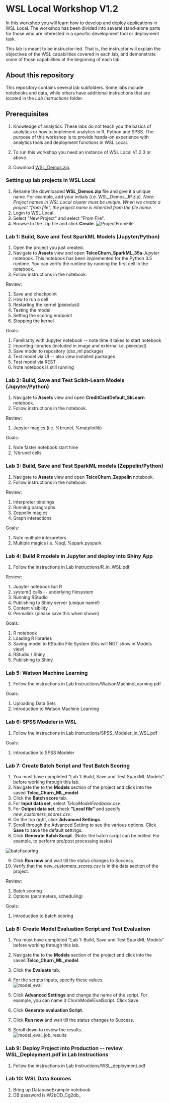 # WSL Local Workshop V1.2
In this workshop you will learn how to develop and deploy applications in WSL Local. The workshop has been divided into several stand-alone parts for those who are interested in a specific development tool or deployment task.

This lab is meant to be instructor-led.  That is, the instructor will explain the objectives of the WSL capabilities covered in each lab, and demonstrate some of those capabilities at the beginning of each lab.


## About this repository
This repository contains several lab subfolders. Some labs include notebooks and data, while others have additional instructions that are located in the *Lab Instructions* folder. 

## Prerequisites
1. Knowledge of analytics. These labs do not teach you the basics of analytics or how to implement analytics in R, Python and SPSS. The purpose of this workshop is to provide hands-on experience with analytics tools and deployment functions in WSL Local. 
2. To run this workshop you need an instance of WSL Local V1.2.3 or above. 

3. Download [WSL_Demos.zip](https://github.com/jpatter/DSX_Local_Workshop_V12/blob/master/DSX%20Local%20Projects/DSX_Demos.zip?raw=true).

### Setting up lab projects in WSL Local
1. Rename the downloaded **WSL_Demos.zip** file and give it a unique name.  For example, add your initials (i.e. WSL_Demos_JP.zip).    *Note: Project names in WSL Local cluster must be unique. When we create a project "from file", the project name is inherited from the file name*.
2. Login to WSL Local.
3. Select "New Project" and select "From File".
4. Browse to the .zip file and click **Create**.
![ProjectFromFile](/img/CreateProjectFromFile.png?raw=true).

### Lab 1: Build, Save and Test SparkML Models (Jupyter/Python)
1. Open the project you just created. 
2. Navigate to **Assets** view and open **TelcoChurn_SparkML_35a** *Jupyter* notebook. This notebook has been implemented for the Python 3.5 runtime. You can verify the runtime by running the first cell in the notebook. 
3. Follow instructions in the notebook.

Review:
1. Save and checkpoint
2. How to run a cell
3. Restarting the kernel (pixiedust)
4. Testing the model
5. Setting the scoring endpoint
6. Stopping the kernel
 
Goals:
1. Familiarity with Jupyter notebook -- note time it takes to start notebook
2. Importing libraries (included in image and external i.e. pixiedust)
3. Save model to repository (dsx_ml package)
4. Test model via UI -- also view installed packages
5. Test model via REST
6. Note notebook is still running

### Lab 2: Build, Save and Test Scikit-Learn Models (Jupyter/Python)
1. Navigate to **Assets** view and open **CreditCardDefault_SkLearn** notebook.  
2. Follow instructions in the notebook.

Review:
1. Jupyter magics (i.e. %brunel, %matplotlib)

Goals:
1. Note faster notebook start time
2. %brunel cells

### Lab 3: Build, Save and Test SparkML models (Zeppelin/Python)
1. Navigate to **Assets** view and open **TelcoChurn_Zeppelin** notebook.  
2. Follow instructions in the notebook.

Review:
1. Interpreter bindings
2. Running paragraphs 
3. Zeppelin magics
4. Graph interactions

Goals:
1. Note multiple interpreters
2. Multiple magics i.e. %sql, %spark.pyspark

### Lab 4: Build R models in Jupyter and deploy into Shiny App
1. Follow the instructions in Lab Instructions/R_in_WSL.pdf

Review:
1. Jupyter notebook but R
2. system() calls -- underlying filesystem
3. Running RStudio
4. Publishing to Shiny server (unique name!)
5. Content visibility
6. Permalink (please save this when shown)

Goals:
1. R notebook
2. Loading R libraries
3. Saving model to RStudio File System (this will NOT show in Models view)
4. RStudio / Shiny
5. Publishing to Shiny

### Lab 5: Watson Machine Learning
1. Follow the instructions in Lab Instructions/WatsonMachineLearning.pdf

Goals:
1. Uploading Data Sets
2. Introduction to Watson Machine Learning

### Lab 6: SPSS Modeler in WSL 
1. Follow the instructions in Lab Instructions/SPSS_Modeler_in_WSL.pdf

Goals:
1. Introduction to SPSS Modeler

### Lab 7: Create Batch Script and Test Batch Scoring
1. You must have completed "Lab 1: Build, Save and Test SparkML Models" before working through this lab.
2. Navigate the to the **Models** section of the project and click into the saved **Telco_Churn_ML_model**.
3. Click the **Batch score** tab.
4. For **Input data set**, select *TelcoModelFeedback.csv*.
5. For **Output data set**, check **"Local file"** and specify *new_customers_scores.csv*.
6. On the top right, click **Advanced Settings**.
7. Scroll through the Advanced Setting to see the various options.  Click **Save** to save the default settings.
8. Click **Generate Batch Script**.  (Note: the batch script can be edited. For example, to perform pre/post processing tasks)

![batchscoring](/img/batch_scoring.png?raw=true)

9. Click **Run now** and wait till the status changes to Success.
10. Verify that the *new_customers_scores.csv* is in the data section of the project.

Review:
1. Batch scoring
2. Options (parameters, scheduling)

Goals:
1. Introduction to batch scoring

### Lab 8: Create Model Evaluation Script and Test Evaluation
1. You must have completed "Lab 1: Build, Save and Test SparkML Models" before working through this lab.
2. Navigate the to the **Models** section of the project and click into the saved **Telco_Churn_ML_model**.
3. Click the **Evaluate** tab.
4. For the scripts inputs, specify these values.<br/>
![model_eval](/img/model_eval.png?raw=true)

5. Click **Advanced Settings** and change the name of the script. For example, you can name it ChurnModelEvalScript. Click Save.
6. Click **Generate evaluation Script**.
7. Click **Run now** and wait till the status changes to Success.
8. Scroll down to review the results.<br/>
![model_eval_job_results](/img/model_eval_job_results.png?raw=true)

### Lab 9: Deploy Project into Production -- review WSL_Deployment.pdf in Lab Instructions
1. Follow the instructions in Lab Instructions/WSL_deployment.pdf

### Lab 10: WSL Data Sources

1. Bring up DatabaseExample notebook.
2. DB password is W2bOD_Cg2db_





